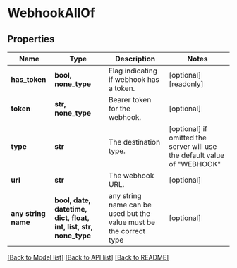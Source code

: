 # WebhookAllOf


## Properties
Name | Type | Description | Notes
------------ | ------------- | ------------- | -------------
**has_token** | **bool, none_type** | Flag indicating if webhook has a token. | [optional] [readonly] 
**token** | **str, none_type** | Bearer token for the webhook. | [optional] 
**type** | **str** | The destination type. | [optional]  if omitted the server will use the default value of "WEBHOOK"
**url** | **str** | The webhook URL. | [optional] 
**any string name** | **bool, date, datetime, dict, float, int, list, str, none_type** | any string name can be used but the value must be the correct type | [optional]

[[Back to Model list]](../README.md#documentation-for-models) [[Back to API list]](../README.md#documentation-for-api-endpoints) [[Back to README]](../README.md)


